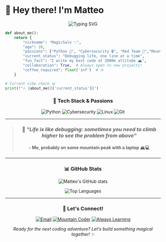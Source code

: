 # 👋 Hey there! I'm Matteo

<div align="center">

![Typing SVG](https://readme-typing-svg.herokuapp.com?font=JetBrains+Mono&size=22&duration=3000&pause=1000&color=00F5FF&center=true&vCenter=true&width=600&lines=MagicSale+%E2%9C%A8+%7C+Mountain+Coder;Python+%F0%9F%90%8D+%7C+Cybersecurity+%F0%9F%94%92;Red+Team+%F0%9F%8E%AF+%7C+Always+Learning;Debugging+life%2C+one+line+at+a+time...)

</div>

```python
def about_me():
    return {
        "nickname": "MagicSale ✨",
        "age": 20,
        "passions": ["Python 🐍", "Cybersecurity 🔒", "Red Team 🎯","Mountain Life 🏔️"],
        "current_status": "Debugging life, one line at a time",
        "fun_fact": "I write my best code at 2000m altitude 🏔️",
        "collaboration": True,  # Always open to new projects!
        "coffee_required": float('inf')  # ☕
    }

# Current vibe check 📊
print(f"🔥 {about_me()['current_status']}")
```

<div align="center">

### 🚀 **Tech Stack & Passions**

![Python](https://img.shields.io/badge/Python-3776AB?style=for-the-badge&logo=python&logoColor=white)
![Cybersecurity](https://img.shields.io/badge/Cybersecurity-FF6B6B?style=for-the-badge&logo=hackaday&logoColor=white)
![Linux](https://img.shields.io/badge/Linux-FCC624?style=for-the-badge&logo=linux&logoColor=black)
![Git](https://img.shields.io/badge/Git-F05032?style=for-the-badge&logo=git&logoColor=white)

</div>

---

<div align="center">

> ### 💭 *"Life is like debugging: sometimes you need to climb higher to see the problem from above"*
> #### - Me, probably on some mountain peak with a laptop 🏔️💻

</div>

---

<div align="center">

### 📊 **GitHub Stats**

![Matteo's GitHub stats](https://github-readme-stats.vercel.app/api?username=yourusername&show_icons=true&theme=tokyonight&hide_border=true&bg_color=0D1117&title_color=00F5FF&icon_color=00F5FF&text_color=FFFFFF)

![Top Languages](https://github-readme-stats.vercel.app/api/top-langs/?username=yourusername&layout=compact&theme=tokyonight&hide_border=true&bg_color=0D1117&title_color=00F5FF&text_color=FFFFFF)

</div>

---

<div align="center">

### 🌟 **Let's Connect!**

[![Email](https://img.shields.io/badge/Email-D14836?style=for-the-badge&logo=gmail&logoColor=white)](mailto:matteosalis04@ik.me)
[![Mountain Coder](https://img.shields.io/badge/Mountain_Coder-🏔️-blue?style=for-the-badge)]()
[![Always Learning](https://img.shields.io/badge/Status-Always_Learning-brightgreen?style=for-the-badge)]()

*Ready for the next coding adventure? Let's build something magical together! ✨*

</div>

